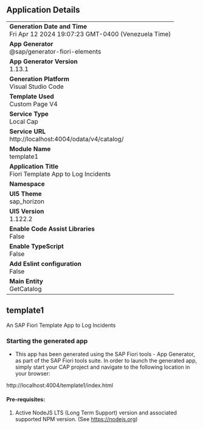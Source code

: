 ## Application Details
|               |
| ------------- |
|**Generation Date and Time**<br>Fri Apr 12 2024 19:07:23 GMT-0400 (Venezuela Time)|
|**App Generator**<br>@sap/generator-fiori-elements|
|**App Generator Version**<br>1.13.1|
|**Generation Platform**<br>Visual Studio Code|
|**Template Used**<br>Custom Page V4|
|**Service Type**<br>Local Cap|
|**Service URL**<br>http://localhost:4004/odata/v4/catalog/
|**Module Name**<br>template1|
|**Application Title**<br>Fiori Template App to Log Incidents|
|**Namespace**<br>|
|**UI5 Theme**<br>sap_horizon|
|**UI5 Version**<br>1.122.2|
|**Enable Code Assist Libraries**<br>False|
|**Enable TypeScript**<br>False|
|**Add Eslint configuration**<br>False|
|**Main Entity**<br>GetCatalog|

## template1

An SAP Fiori Template App to Log Incidents

### Starting the generated app

-   This app has been generated using the SAP Fiori tools - App Generator, as part of the SAP Fiori tools suite.  In order to launch the generated app, simply start your CAP project and navigate to the following location in your browser:

http://localhost:4004/template1/index.html

#### Pre-requisites:

1. Active NodeJS LTS (Long Term Support) version and associated supported NPM version.  (See https://nodejs.org)


